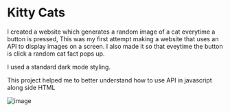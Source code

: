 # Kitty Cats

I created a website which generates a random image of a cat everytime a button is pressed, This was my first attempt making a website that uses an API to display images on a screen.
I also made it so that eveytime the button is click a random cat fact pops up.

I used a standard dark mode styling.

This project helped me to better understand how to use API in javascript along side HTML


![image](https://github.com/user-attachments/assets/feecd63f-703b-4804-adbb-211d82e15ba4)

